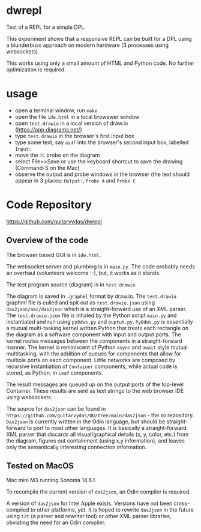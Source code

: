 # dwrepl
Test of a REPL for a simple DPL.

This experiment shows that a responsive REPL can be built for a DPL using a blunderbuss approach on modern hardware (3 processes using websockets).

This works using only a small amount of HTML and Python code. No further optimization is required.

# usage
- open a terminal window, run `make`
- open the file `ide.html` in a local browswer window
- open `test.drawio` in a local version of draw.io (https://app.diagrams.net/)
- type `test.drawio` in the browser's first input box
- type some text, say `asdf` into the browser's second input box, labelled `Input:`
- move the `?C` probe on the diagram
- select File>>Save or use the keyboard shortcut to save the drawing (Command-S on the Mac)
- observe the output and probe windows in the browser (the text should appear in 3 places: `Output:`, `Probe A` and `Probe C` 

# Code Repository

https://github.com/guitarvydas/dwrepl

## Overview of the code
The browser based GUI is in `ide.html`.

The websocket server and plumbing is in `main.py`. The code probably needs an overhaul (volunteers welcome :-), but, it works as it stands.

The test program source (diagram) is in `test.drawio`.

The diagram is saved in `.graphml` format by draw.io. The `test.drawio` graphml file is culled and spit out as `test.drawio.json` using `das2json/mac/das2json` which is a straight-forward use of an XML parser. The `test.drawio.json` file is inhaled by the Python script `main.py` and instantiated and run using `py0dws.py` and `ouptut.py`. `Py0dws.py` is essentially a mutual multi-tasking kernel written Python that treats each rectangle on the diagram as a software component with input and output ports. The kernel routes messages between the components in a straight-forward manner. The kernel is reminiscent of Python `async` and `await` style mutual multitasking, with the addition of queues for components that allow for multiple ports on each component. Little networks are composed by recursive instantiation of `Container` components, while actual code is stored, as Python, in `Leaf` components.

The result messages are queued up on the output ports of the top-level Container. These results are sent as text strings to the web browser IDE using websockets.

The source for `das2json` can be found in `https://github.com/guitarvydas/0D/tree/main/das2json` - the `0D` repository. `Das2json` is currently written in the Odin language, but should be straight-forward to port to most other languages. It is basically a straight-forward XML parser that discards all visual/graphical details (x, y, color, etc.) from the diagram, figures out containment (using x,y information), and leaves only the semantically interesting connection information.

## Tested on MacOS
Mac mini M3 running Sonoma 14.6.1.

To recompile the current version of `das2json`, an Odin compiler is required.

A version of `das2json` for Intel Apple exists. Versions have not been cross-compiled to other platforms, yet. It is hoped to rewrite `das2json` in the future using `t2t` (a parser and rewriter tool) or other XML parser libraries, obviating the need for an Odin compiler.

